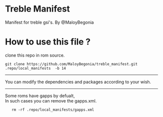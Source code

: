 # Treble Manifest
Manifest for treble gsi's.
By @MaloyBegonia

#  How to use this file ?

clone this repo in rom source.  
    
    git clone https://github.com/MaloyBegonia/treble_manifest.git .repo/local_manifests  -b 14
  

------------------------------------------------------

You can modify the dependencies and packages according to your wish.

------------------------------------------------------



Some roms have gapps by defualt,  
In such cases you can remove the gapps.xml.

```
   rm -rf .repo/local_manifests/gapps.xml
```   

